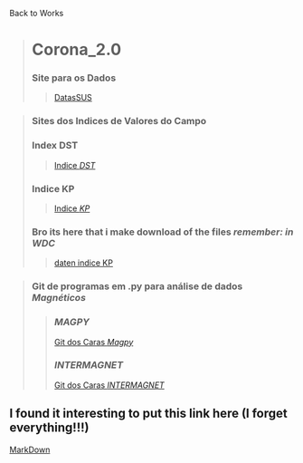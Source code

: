 Back to Works
> # Corona_2.0
>### Site para os Dados
>>[DatasSUS](http://tabnet.datasus.gov.br/cgi/tabcgi.exe?sim/cnv/obt10uf.)

> ### Sites dos Indices de Valores do Campo
> ### Index DST
>> [Indice _DST_](https://wdc.kugi.kyoto-u.ac.jp/dst_final/index.html)
> ### Indice KP
>> [Indice _KP_](https://www.gfz-potsdam.de/en/section/geomagnetism/data-products-services/geomagnetic-kp-index)
> ### Bro its here that i make download of the files _remember: in WDC_
>> [daten indice KP](https://kp.gfz-potsdam.de/daten)

> ### Git de programas em .py para análise de dados *Magnéticos*
>> ### *MAGPY*
>> [Git dos Caras *Magpy*](https://github.com/geomagpy/magpy)
>> ### *INTERMAGNET*
>> [Git dos Caras *_INTERMAGNET_*](https://github.com/INTERMAGNET/geomag-lib-python)

## I found it interesting to put this link here (I forget everything!!!)
[MarkDown](https://www.markdownguide.org/basic-syntax/#links)
